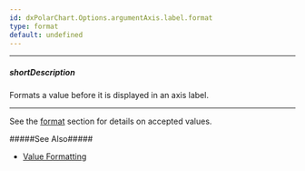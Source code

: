 ```yaml
---
id: dxPolarChart.Options.argumentAxis.label.format
type: format
default: undefined
---
```

---
##### shortDescription
Formats a value before it is displayed in an axis label.

---
See the [format](/api-reference/50%20Common/Object%20Structures/format '/Documentation/ApiReference/Common/Object_Structures/format/') section for details on accepted values. 

#####See Also#####
- [Value Formatting](/concepts/Common/Value%20Formatting '/Documentation/Guide/Common/Value_Formatting/')